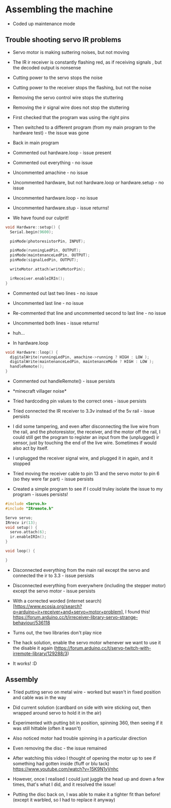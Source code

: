 # Assembling the machine

* Coded up maintenance mode

## Trouble shooting servo IR problems
* Servo motor is making suttering noises, but not moving
* The IR ir receiver is constantly flashing red, as if receiving signals , but the decoded output is nonsense

* Cutting power to the servo stops the noise
* Cutting power to the receiver stops the flashing, but not the noise
* Removing the servo control wire stops the stuttering
* Removing the ir signal wire does not stop the stuttering

* First checked that the program was using the right pins
* Then switched to a different program (from my main program to the hardware test) - the issue was gone

* Back in main program
* Commented out hardware.loop - issue present
* Commented out everything - no issue
* Uncommented amachine - no issue
* Uncommented hardware, but not hardware.loop or hardware.setup - no issue
* Uncommented hardware.loop - no issue
* Uncommented hardware.stup - issue returns!
* We have found our culprit!

```cpp
void Hardware::setup() {
  Serial.begin(9600);

  pinMode(photoresistorPin, INPUT);

  pinMode(runningLedPin, OUTPUT);
  pinMode(maintenanceLedPin, OUTPUT);
  pinMode(signalLedPin, OUTPUT);

  writeMotor.attach(writeMotorPin);

  irReceiver.enableIRIn();
}
```

* Commented out last two lines - no issue
* Uncommented last line - no issue
* Re-commented that line and uncommented second to last line - no issue
* Uncommented both lines - issue returns!
* huh...

* In hardware.loop

```cpp
void Hardware::loop() {
  digitalWrite(runningLedPin, amachine->running ? HIGH : LOW );
  digitalWrite(maintenanceLedPin, maintenanceMode ? HIGH : LOW );
  handleRemote();
}
```

* Commented out handleRemote() - issue persists
* \*minecraft villager noise\*

* Tried hardcoding pin values to the correct ones - issue persists
* Tried connected the IR receiver to 3.3v instead of the 5v rail - issue persists

* I did some tampering, and even after disconnecting the live wire from the rail, and the photoresistor, the receiver, and the motor off the rail, I could still get the program to register an input from the (unplugged) ir sensor, just by touching the end of the live wire. Sometimes if would also act by itself.
* I unplugged the receiver signal wire, and plugged it in again, and it stopped
* Tried moving the receiver cable to pin 13 and the servo motor to pin 6 (so they were far part) - issue persists

* Created a simple program to see if I could truley isolate the issue to my program - issues persists!
```cpp
#include <Servo.h>
#include "IRremote.h"

Servo servo;
IRrecv ir(13);
void setup() {
  servo.attach(6);
  ir.enableIRIn();
}

void loop() {

}
```
* Disconnected everything from the main rail except the servo and connected the ir to 3.3 - issue persists
* Disconnected everything from everywhere (including the stepper motor) except the servo motor - issue persists

* With a corrected worded (internet search)[https://www.ecosia.org/search?q=arduino+ir+receiver+and+servo+motor+problem], I found this! https://forum.arduino.cc/t/irreceiver-library-servo-strange-behaviour/536118
* Turns out, the two libraries don't play nice
* The hack solution, enable the servo motor whenever we want to use it the disable it again (https://forum.arduino.cc/t/servo-twitch-with-irremote-library/129288/3)
* It works! :D

## Assembly
* Tried putting servo on metal wire - worked but wasn't in fixed position and cable was in the way
* Did current solution (cardbard on side with wire sticking out, then wrapped around servo to hold it in the air)

* Experimented with putting bit in position, spinning 360, then seeing if it was still hittable (often it wasn't)
* Also noticed motor had trouble spinning in a particular direction
* Even removing the disc - the issue remained
* After watching this video I thought of opening the motor up to see if something had gotten inside (fluff or blu tack) https://www.youtube.com/watch?v=15K9N1yVnhc
* However, once I realised I could just juggle the head up and down a few times, that's what I did, and it resolved the issue!
* Putting the disc back on, I was able to make it a tighter fit than before! (except it warbled, so I had to replace it anyway)
